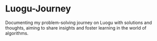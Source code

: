 # Luogu-Journey
 Documenting my problem-solving journey on Luogu with solutions and thoughts, aiming to share insights and foster learning in the world of algorithms.
